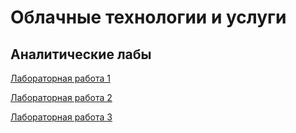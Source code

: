 # Облачные технологии и услуги
## Аналитические лабы

[Лабораторная работа 1](./Лабораторная1/README.md)

[Лабораторная работа 2](./Лабораторная2/README.md)

[Лабораторная работа 3](./Лабораторная3/README.md)
